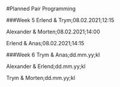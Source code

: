 
#Planned Pair Programming

###Week 5
Erlend & Trym;08.02.2021;12:15

Alexander & Morten;08.02.2021;14:00

Erlend & Anas;08.02.2021;14:15

###Week 6
Trym & Anas;dd.mm.yy;kl

Alexander & Erlend;dd.mm.yy;kl

Trym & Morten;dd.mm.yy;kl
